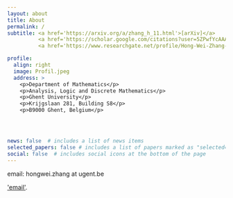 ```yaml
---
layout: about
title: About
permalink: /
subtitle: <a href='https://arxiv.org/a/zhang_h_11.html'>[arXiv]</a>
          <a href='https://scholar.google.com/citations?user=5ZPwfYcAAAAJ&hl=en&oi=sra'>[Google Scholar]</a>
          <a href='https://www.researchgate.net/profile/Hong-Wei-Zhang-4'>[Research Gate]</a>

profile:
  align: right
  image: Profil.jpeg
  address: >
    <p>Department of Mathematics</p>
    <p>Analysis, Logic and Discrete Mathematics</p>
    <p>Ghent University</p>
    <p>Krijgslaan 281, Building S8</p>
    <p>B9000 Ghent, Belgium</p>




news: false  # includes a list of news items
selected_papers: false # includes a list of papers marked as "selected={true}"
social: false  # includes social icons at the bottom of the page
---
```


email: hongwei.zhang at ugent.be

['email'](https://en.wikipedia.org/wiki/Shiba_Inu). 

